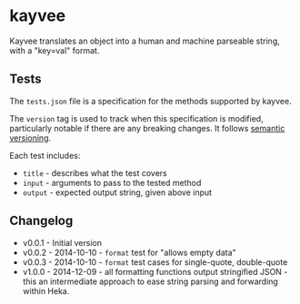 kayvee
======

Kayvee translates an object into a human and machine parseable string, with a "key=val" format.

## Tests

The `tests.json` file is a specification for the methods supported by kayvee.

The `version` tag is used to track when this specification is modified, particularly notable if there are any breaking changes. It follows [semantic versioning](http://semver.org/).

Each test includes:

- `title` - describes what the test covers
- `input` - arguments to pass to the tested method
- `output` - expected output string, given above input

## Changelog

- v0.0.1 - Initial version
- v0.0.2 - 2014-10-10 - `format` test for "allows empty data"
- v0.0.3 - 2014-10-10 - `format` test cases for single-quote, double-quote
- v1.0.0 - 2014-12-09 - all formatting functions output stringified JSON - this an intermediate approach to ease string parsing and forwarding within Heka.
